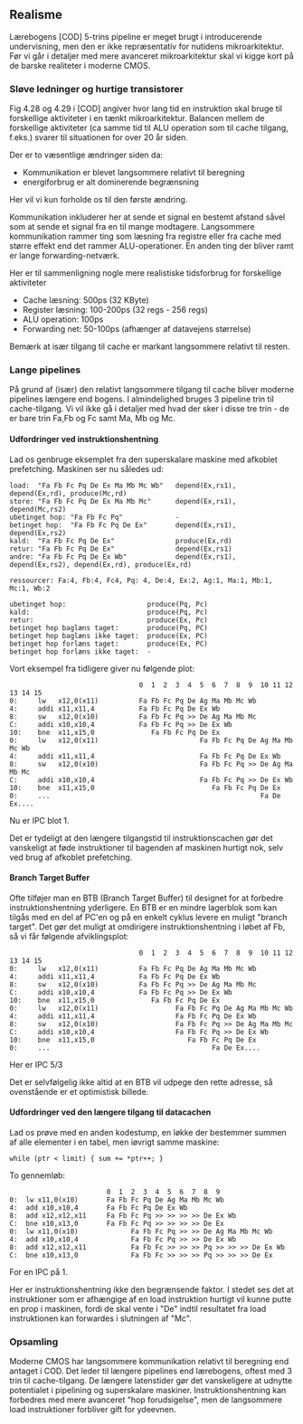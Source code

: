 
## Realisme

Lærebogens [COD] 5-trins pipeline er meget brugt i introducerende undervisning, men den er ikke
repræsentativ for nutidens mikroarkitektur. Før vi går i detaljer med mere avanceret mikroarkitektur skal
vi kigge kort på de barske realiteter i moderne CMOS.

### Sløve ledninger og hurtige transistorer

Fig 4.28 og 4.29 i [COD] angiver hvor lang tid en instruktion skal bruge til forskellige
aktiviteter i en tænkt mikroarkitektur. Balancen mellem de forskellige aktiviteter (ca samme tid til
ALU operation som til cache tilgang, f.eks.) svarer til situationen for over 20 år siden.

Der er to væsentlige ændringer siden da:

 * Kommunikation er blevet langsommere relativt til beregning
 * energiforbrug er alt dominerende begrænsning

Her vil vi kun forholde os til den første ændring.

Kommunikation inkluderer her at sende et signal en bestemt afstand såvel som at
sende et signal fra en til mange modtagere. Langsommere kommunikation 
rammer ting som læsning fra registre eller fra cache med større effekt end det rammer 
ALU-operationer. En anden ting der bliver ramt er lange forwarding-netværk.

Her er til sammenligning nogle mere realistiske tidsforbrug for forskellige aktiviteter

 * Cache læsning: 500ps (32 KByte)
 * Register læsning: 100-200ps (32 regs - 256 regs)
 * ALU operation: 100ps
 * Forwarding net: 50-100ps (afhænger af datavejens størrelse)

Bemærk at især tilgang til cache er markant langsommere relativt til resten.

### Lange pipelines

På grund af (især) den relativt langsommere tilgang til cache bliver moderne pipelines
længere end bogens. I almindelighed bruges 3 pipeline trin til cache-tilgang. Vi vil ikke
gå i detaljer med hvad der sker i disse tre trin - de er bare trin Fa,Fb og Fc samt Ma, Mb og Mc.

#### Udfordringer ved instruktionshentning
Lad os genbruge eksemplet fra den superskalare maskine med afkoblet prefetching. Maskinen ser nu således ud:

~~~Test
load:  "Fa Fb Fc Pq De Ex Ma Mb Mc Wb"   depend(Ex,rs1), depend(Ex,rd), produce(Mc,rd)
store: "Fa Fb Fc Pq De Ex Ma Mb Mc"      depend(Ex,rs1), depend(Mc,rs2)
ubetinget hop: "Fa Fb Fc Pq"       	     -
betinget hop:  "Fa Fb Fc Pq De Ex"       depend(Ex,rs1), depend(Ex,rs2)
kald:  "Fa Fb Fc Pq De Ex"               produce(Ex,rd)
retur: "Fa Fb Fc Pq De Ex"               depend(Ex,rs1)
andre: "Fa Fb Fc Pq De Ex Wb"            depend(Ex,rs1), depend(Ex,rs2), depend(Ex,rd), produce(Ex,rd)

ressourcer: Fa:4, Fb:4, Fc4, Pq: 4, De:4, Ex:2, Ag:1, Ma:1, Mb:1, Mc:1, Wb:2

ubetinget hop:                    produce(Pq, Pc)
kald:                             produce(Pq, Pc)
retur:                            produce(Ex, Pc)
betinget hop baglæns taget:       produce(Pq, PC)
betinget hop baglæns ikke taget:  produce(Ex, PC)
betinget hop forlæns taget:       produce(Ex, PC)
betinget hop forlæns ikke taget:  -
~~~
Vort eksempel fra tidligere giver nu følgende plot:

~~~
                                0  1  2  3  4  5  6  7  8  9  10 11 12 13 14 15
0:     lw   x12,0(x11)          Fa Fb Fc Pq De Ag Ma Mb Mc Wb
4:     addi x11,x11,4           Fa Fb Fc Pq De Ex Wb
8:     sw   x12,0(x10)          Fa Fb Fc Pq >> De Ag Ma Mb Mc
C:     addi x10,x10,4           Fa Fb Fc Pq >> De Ex Wb
10:    bne  x11,x15,0              Fa Fb Fc Pq De Ex
0:     lw   x12,0(x11)                         Fa Fb Fc Pq De Ag Ma Mb Mc Wb
4:     addi x11,x11,4                          Fa Fb Fc Pq De Ex Wb
8:     sw   x12,0(x10)                         Fa Fb Fc Pq >> De Ag Ma Mb Mc
C:     addi x10,x10,4                          Fa Fb Fc Pq >> De Ex Wb
10:    bne  x11,x15,0                             Fa Fb Fc Pq De Ex
0:     ...                                                    Fa De Ex....
~~~

Nu er IPC blot 1.

Det er tydeligt at den længere tilgangstid til instruktionscachen gør det vanskeligt at føde instruktioner til bagenden af maskinen hurtigt nok, selv ved brug af afkoblet prefetching.

#### Branch Target Buffer

Ofte tilføjer man en BTB (Branch Target Buffer) til designet for at forbedre instruktionshentning yderligere. En BTB er en mindre lagerblok som kan tilgås med en del af PC'en og på en enkelt cyklus levere en muligt "branch target". Det gør det muligt at omdirigere instruktionshentning i løbet af Fb, så vi får følgende afviklingsplot:

~~~
                                0  1  2  3  4  5  6  7  8  9  10 11 12 13 14 15
0:     lw   x12,0(x11)          Fa Fb Fc Pq De Ag Ma Mb Mc Wb
4:     addi x11,x11,4           Fa Fb Fc Pq De Ex Wb
8:     sw   x12,0(x10)          Fa Fb Fc Pq >> De Ag Ma Mb Mc
C:     addi x10,x10,4           Fa Fb Fc Pq >> De Ex Wb
10:    bne  x11,x15,0              Fa Fb Fc Pq De Ex
0:     lw   x12,0(x11)                   Fa Fb Fc Pq De Ag Ma Mb Mc Wb
4:     addi x11,x11,4                    Fa Fb Fc Pq De Ex Wb
8:     sw   x12,0(x10)                   Fa Fb Fc Pq >> De Ag Ma Mb Mc
C:     addi x10,x10,4                    Fa Fb Fc Pq >> De Ex Wb
10:    bne  x11,x15,0                       Fa Fb Fc Pq De Ex
0:     ...                                        Fa De Ex....
~~~

Her er IPC 5/3

Det er selvfølgelig ikke altid at en BTB vil udpege den rette adresse, så ovenstående er et optimistisk billede.

#### Udfordringer ved den længere tilgang til datacachen

Lad os prøve med en anden kodestump, en løkke der bestemmer summen af alle elementer i en tabel, men iøvrigt samme maskine:

~~~
while (ptr < limit) { sum += *ptr++; }
~~~

To gennemløb:

~~~
						0  1  2  3  4  5  6  7  8  9
0:  lw x11,0(x10)		Fa Fb Fc Pq De Ag Ma Mb Mc Wb
4:  add x10,x10,4		Fa Fb Fc Pq De Ex Wb
8:  add x12,x12,x11		Fa Fb Fc Pq >> >> >> >> De Ex Wb
C:  bne x10,x13,0		Fa Fb Fc Pq >> >> >> >> De Ex
0:  lw x11,0(x10)		      Fa Fb Fc Pq >> >> De Ag Ma Mb Mc Wb
4:  add x10,x10,4		      Fa Fb Fc Pq >> >> De Ex Wb
8:  add x12,x12,x11		      Fa Fb Fc >> >> >> Pq >> >> >> De Ex Wb
C:  bne x10,x13,0		      Fa Fb Fc >> >> >> Pq >> >> >> De Ex
~~~

For en IPC på 1.

Her er instruktionshentning ikke den begrænsende faktor. I stedet ses det at instruktioner som er afhængige af en load instruktion hurtigt vil kunne putte en prop i maskinen, fordi de skal vente i "De" indtil resultatet fra load instruktionen kan forwardes i slutningen af "Mc".

### Opsamling

Moderne CMOS har langsommere kommunikation relativt til beregning end antaget i COD. 
Det leder til længere pipelines end lærebogens, oftest med 3 trin til cache-tilgang. 
De længere latenstider gør det vanskeligere at udnytte potentialet i pipelining og 
superskalare maskiner. Instruktionshentning kan forbedres med mere avanceret 
"hop forudsigelse", men de langsommere load instruktioner forbliver gift for ydeevnen.
